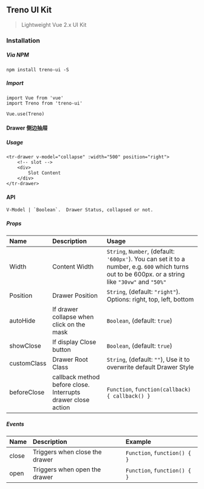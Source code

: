 ## Treno UI Kit

> Lightweight Vue 2.x UI Kit 

### Installation

##### Via NPM
```
npm install treno-ui -S
```

##### Import
```
import Vue from 'vue'
import Treno from 'treno-ui'

Vue.use(Treno)
```

#### Drawer 侧边抽屉

##### Usage
```
<tr-drawer v-model="collapse" :width="500" position="right">
    <!-- slot -->
    <div>
        Slot Content
    </div>
</tr-drawer>
```

#### API

```
V-Model | `Boolean`.  Drawer Status, collapsed or not.
```

##### Props

| Name    | Description     | Usage                                                     |
| :---     | :---            | :---        |
| Width    | Content Width   | `String`, `Number`, (default: `'600px'`). You can set it to a number, e.g. `600` which turns out to be 600px. or a string like `"30vw"` and `"50%"`                                      |
| Position | Drawer Position | `String`, (default: `"right"`). Options: right, top, left, bottom |
| autoHide | If drawer collapse when click on the mask | `Boolean`, (default: `true`) |
| showClose | If display Close button | `Boolean`, (default: `true`) |
| customClass | Drawer Root Class | `String`, (default: `""`), Use it to overwrite default Drawer Style |
| beforeClose | callback method before close. Interrupts drawer close action  | `Function`, `function(callback) { callback() }`|

##### Events

| Name    | Description     | Example                                                     |
| :---     | :---            | :---        |
| close   | Triggers when close the drawer | `Function`, `function() { }` |
| open   | Triggers when open the drawer | `Function`, `function() { }` |
